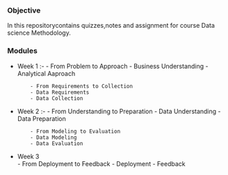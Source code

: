 ### Objective 
In this repositorycontains quizzes,notes and assignment for course Data science Methodology.

### Modules 

- Week 1 :-
          - From Problem to Approach
          - Business Understanding 
          - Analytical Aaproach 

          - From Requirements to Collection 
          - Data Requirements 
          - Data Collection

- Week 2 :-
          - From Understanding to Preparation 
          - Data Understanding 
          - Data Preparation

          - From Modeling to Evaluation 
          - Data Modeling 
          - Data Evaluation 

- Week 3  
          - From Deployment to Feedback 
          - Deployment 
          - Feedback 
